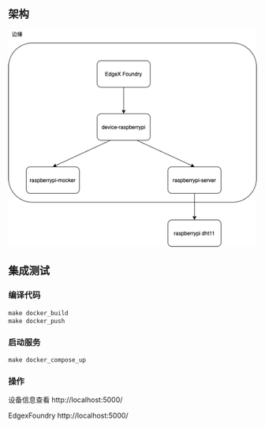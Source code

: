 

## 架构

![img](docs/arch.png)


## 集成测试

### 编译代码

```shell
make docker_build
make docker_push
```

### 启动服务

```shell
make docker_compose_up
```

### 操作

设备信息查看
http://localhost:5000/

EdgexFoundry
http://localhost:5000/
